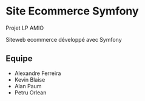 # Site Ecommerce Symfony

Projet LP AMIO

Siteweb ecommerce développé avec Symfony
## Equipe

* Alexandre Ferreira
* Kevin Blaise
* Alan Paum
* Petru Orlean